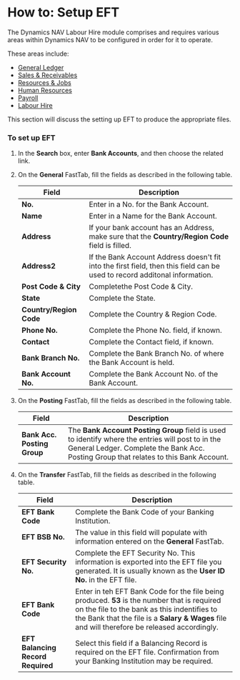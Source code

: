 # How to: Setup EFT

The Dynamics NAV Labour Hire module comprises and requires various areas within Dynamics NAV
to be configured in order for it to operate. 

These areas include:

- [General Ledger](au-labour-setup-general-ledger.md)
- [Sales & Receivables](au-labour-setup-sales-receivables.md)
- [Resources & Jobs](au-labour-setup-resources-jobs.md)
- [Human Resources](au-labour-setup-human-resources.md)
- [Payroll](au-labour-setup-payroll.md)
- [Labour Hire](au-labour-setup-labour-hire.md)

This section will discuss the setting up EFT to produce the appropriate files.

### To set up EFT   
1. In the **Search** box, enter **Bank Accounts**, and then choose the related link.  
2. On the **General** FastTab, fill the fields as described in the following table.  

    |Field|Description|  
    |---------------------------------|---------------------------------------|  
    |**No.**|Enter in a No. for the Bank Account.|  
    |**Name**|Enter in a Name for the Bank Account.|  
    |**Address**|If your bank account has an Address, make sure that the **Country/Region Code** field is filled.|  
    |**Address2**|If the Bank Account Address doesn't fit into the first field, then this field can be used to record additonal information.|
    |**Post Code & City**|Completethe Post Code & City.|
    |**State**|Complete the State.|
    |**Country/Region Code**|Complete the Country & Region Code.|
    |**Phone No.**|Complete the Phone No. field, if known.|
    |**Contact**|Complete the Contact field, if known.|
    |**Bank Branch No.**|Complete the Bank Branch No. of where the Bank Account is held.|
    |**Bank Account No.**|Complete the Bank Account No. of the Bank Account.|
    
3. On the **Posting** FastTab, fill the fields as described in the following table.

    |Field|Description|  
    |---------------------------------|---------------------------------------|  
    |**Bank Acc. Posting Group**|The **Bank Account Posting Group** field is used to identify where the entries will post to in the General Ledger.  Complete the Bank Acc. Posting Group that relates to this Bank Account.|  
    
 4. On the **Transfer** FastTab, fill the fields as described in the following table.

    |Field|Description|  
    |---------------------------------|---------------------------------------|  
    |**EFT Bank Code**|Complete the Bank Code of your Banking Institution.|
    |**EFT BSB No.**|The value in this field will populate with information entered on the **General** FastTab.|
    |**EFT Security No.**| Complete the EFT Security No.  This information is exported into the EFT file you generated.  It is usually known as the **User ID No.** in the EFT file.|
    |**EFT Bank Code**|Enter in teh EFT Bank Code for the file being produced.  **53** is the number that is required on the file to the bank as this indentifies to the Bank that the file is a **Salary & Wages** file and will therefore be released accordingly.|
    |**EFT Balancing Record Required**|Select this field if a Balancing Record is required on the EFT file.  Confirmation from your Banking Institution may be required.|
    
